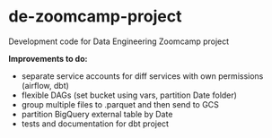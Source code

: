 # de-zoomcamp-project
Development code for Data Engineering Zoomcamp project

**Improvements to do:**
- separate service accounts for diff services with own permissions (airflow, dbt)
- flexible DAGs (set bucket using vars, partition Date folder)
- group multiple files to .parquet and then send to GCS
- partition BigQuery external table by Date
- tests and documentation for dbt project
